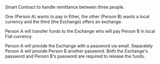 Smart Contract to handle remittance between three people.

One (Person A) wants to pay in Ether, the other (Person B) wants a local currency and the third (the Exchange) offers an exchange.

Person A will transfer funds to the Exchange who will pay Person B in local Fiat currency.

Person A will provide the Exchange with a password via email. Separately Person A will provide Person B another password. Both the Exchange's password and Person B's password are required to release the funds.
